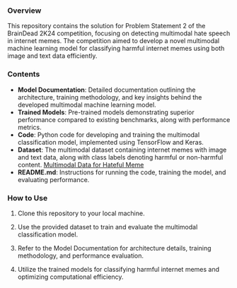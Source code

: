 ### Overview
This repository contains the solution for Problem Statement 2 of the BrainDead 2K24 competition, focusing on detecting multimodal hate speech in internet memes. The competition aimed to develop a novel multimodal machine learning model for classifying harmful internet memes using both image and text data efficiently.

### Contents
- **Model Documentation**: Detailed documentation outlining the architecture, training methodology, and key insights behind the developed multimodal machine learning model.
- **Trained Models**: Pre-trained models demonstrating superior performance compared to existing benchmarks, along with performance metrics.
- **Code**: Python code for developing and training the multimodal classification model, implemented using TensorFlow and Keras.
- **Dataset**: The multimodal dataset containing internet memes with image and text data, along with class labels denoting harmful or non-harmful content.  [Multimodal Data for Hateful Meme](https://www.kaggle.com/datasets/braindeadiiest/brain-dead-multimodal-data-for-hateful-meme?rvi=1)
- **README.md**: Instructions for running the code, training the model, and evaluating performance.

### How to Use
1. Clone this repository to your local machine.

2. Use the provided dataset to train and evaluate the multimodal classification model.
3. Refer to the Model Documentation for architecture details, training methodology, and performance evaluation.
4. Utilize the trained models for classifying harmful internet memes and optimizing computational efficiency.

